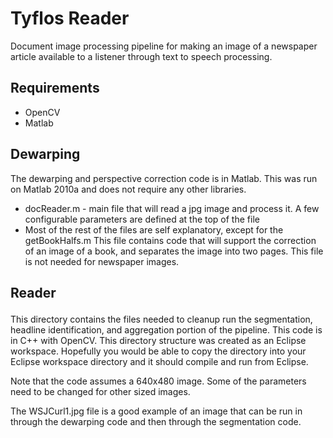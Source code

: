 # Tyflos Reader
Document image processing pipeline for making an image of a newspaper article available to a listener through text to speech processing.

## Requirements
* OpenCV
* Matlab

## Dewarping
The dewarping and perspective correction code is in Matlab. This was run on Matlab 2010a and does not require any other libraries.

* docReader.m - main file that will read a jpg image and process it. A few configurable parameters are defined at the top of the file
* Most of the rest of the files are self explanatory, except for the getBookHalfs.m This file contains code that will support the correction of an image of a book, and separates the image into two pages. This file is not needed for newspaper images.

## Reader</p>
This directory contains the files needed to cleanup run the segmentation, headline identification, and aggregation portion of the pipeline. This code is in C++ with OpenCV. This directory structure was created as an Eclipse workspace. Hopefully you would be able to copy the directory into your Eclipse workspace directory and it should compile and run from Eclipse.

Note that the code assumes a 640x480 image. Some of the parameters need to be changed for other sized images.

The WSJCurl1.jpg file is a good example of an image that can be run in through the dewarping code and then through the segmentation code.

